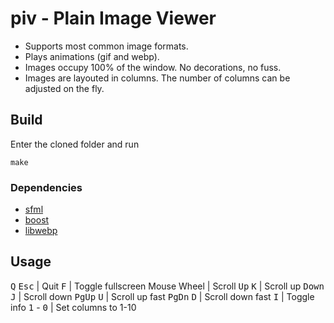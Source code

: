 # piv - Plain Image Viewer

* Supports most common image formats.
* Plays animations (gif and webp).
* Images occupy 100% of the window. No decorations, no fuss.
* Images are layouted in columns. The number of columns can be adjusted on the
  fly.

## Build

Enter the cloned folder and run
```
make
```

### Dependencies

* [sfml](https://www.sfml-dev.org)
* [boost](https://www.boost.org)
* [libwebp](https://developers.google.com/speed/webp)

## Usage

<kbd>Q</kbd> <kbd>Esc</kbd> | Quit
<kbd>F</kbd> | Toggle fullscreen
Mouse Wheel | Scroll
<kbd>Up</kbd> <kbd>K</kbd> | Scroll up
<kbd>Down</kbd> <kbd>J</kbd> | Scroll down
<kbd>PgUp</kbd> <kbd>U</kbd> | Scroll up fast
<kbd>PgDn</kbd> <kbd>D</kbd> | Scroll down fast
<kbd>I</kbd> | Toggle info
<kbd>1</kbd> - <kbd>0</kbd> | Set columns to 1-10

